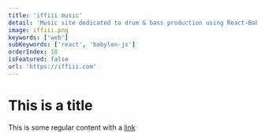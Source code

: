 ```yaml
---
title: 'iffiii music'
detail: 'Music site dedicated to drum & bass production using React-Babylonjs.'
image: iffiii.png
keywords: ['web']
subKeywords: ['react', 'babylon-js']
orderIndex: 18
isFeatured: false
url: 'https://iffiii.com'
---
```


# This is a title

This is some regular content with a [link](https://google.com)
